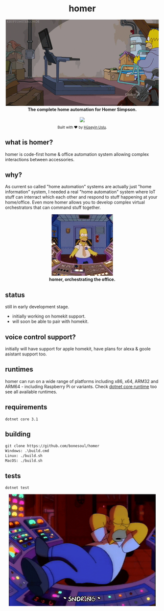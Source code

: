 <h1 align="center">homer</h1>

<div align="center">
<img src='https://github.com/bonesoul/homer/blob/develop/assets/images/homer/homer-lazy-1.gif?raw=true'/>
<br/><strong>The complete home automation for Homer Simpson.</strong>
</div>

<br />

<div align="center">
   <a href='https://github.com/bonesoul/homer/actions'>
     <img src='https://github.com/bonesoul/homer/workflows/build/badge.svg'/>
   </a>
</div>

<div align="center">
  <sub>Built with ❤︎ by <a href="https://github.com/bonesoul">Hüseyin Uslu</a>.</sub>
</div>

## what is homer?

homer is code-first home & office automation system allowing complex interactions between accessories.

## why?

As current so called "home automation" systems are actually just "home information" system, I needed a real "home automation" system where IoT stuff can interract which each other and respond to stuff happening at your home/office. Even more homer allows you to develop complex virtual orchestrators that can command stuff together.

<div align="center">
<img src='https://github.com/bonesoul/homer/blob/develop/assets/images/homer/homer-lazy-3.gif?raw=true'/>
<br/><strong>homer, orchestrating the office.</strong>
</div>

## status

still in early development stage.

- initially working on homekit support.
- will soon be able to pair with homekit.

## voice control support?

initially will have support for apple homekit, have plans for alexa & goole asistant support too.

## runtimes

homer can run on a wide range of platforms including x86, x64, ARM32 and ARM64 - including Raspberry Pi or variants. Check [dotnet core runtime](https://github.com/dotnet/runtime/blob/master/src/libraries/pkg/Microsoft.NETCore.Platforms/runtime.json) too see all available runtimes.

## requirements

```
dotnet core 3.1
```

## building

```
git clone https://github.com/bonesoul/homer
Windows: .\build.cmd
Linux: ./build.sh
MacOS: ./build.sh
```

## tests

```
dotnet test
``` 

<div align="center">
<img src='https://github.com/bonesoul/homer/blob/develop/assets/images/homer/homer-lazy-2.gif?raw=true'/>
</div>
